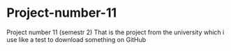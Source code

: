 # Project-number-11
Project number 11 (semestr 2)
That is the project from the university which i use like a test to download something on GitHub
